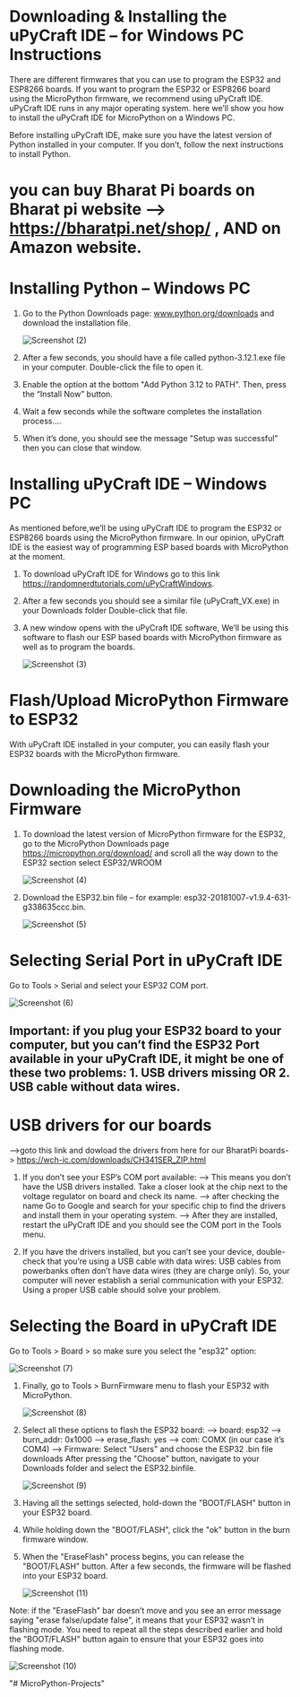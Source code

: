 #  Downloading & Installing the uPyCraft IDE – for Windows PC Instructions

There are different firmwares that you can use to program the ESP32 and ESP8266 boards. If you want to program the ESP32 or ESP8266 board using the MicroPython firmware, we recommend using uPyCraft IDE. uPyCraft IDE runs in any major operating system. here we’ll show you how to install the uPyCraft IDE for MicroPython on a Windows PC.

Before installing uPyCraft IDE, make sure you have the latest version of Python installed in your computer. If you don’t, follow the next instructions to install Python.

# you can buy Bharat Pi boards on Bharat pi website --> https://bharatpi.net/shop/ , AND on Amazon website.

# Installing Python – Windows PC

1. Go to the Python Downloads page: www.python.org/downloads and download the installation file.
   
     ![Screenshot (2)](https://github.com/SnehaChandrashekhar/micropython--projects/assets/159817964/aeff4e49-f60b-46fc-965e-241fbdfd1f0b)

2. After a few seconds, you should have a file called python-3.12.1.exe file in your computer. Double-click the file to open it.
3. Enable the option at the bottom "Add Python 3.12 to PATH". Then, press the “Install Now” button.
4. Wait a few seconds while the software completes the installation process....
5. When it’s done, you should see the message "Setup was successful" then you can close that window.

# Installing uPyCraft IDE – Windows PC

As mentioned before,we’ll be using uPyCraft IDE to program the ESP32 or ESP8266 boards using the MicroPython firmware. In our opinion, uPyCraft IDE is the easiest way of programming ESP based boards with MicroPython at the moment.

1. To download uPyCraft IDE for Windows go to this link https://randomnerdtutorials.com/uPyCraftWindows.
2. After a few seconds you should see a similar file (uPyCraft_VX.exe) in your Downloads folder Double-click that file.
3. A new window opens with the uPyCraft IDE software, We’ll be using this software to flash our ESP based boards with MicroPython firmware as well as to program the boards.
   
    ![Screenshot (3)](https://github.com/SnehaChandrashekhar/micropython--projects/assets/159817964/b454da80-3e50-49ec-ab2c-5a42b39fad80)


   
# Flash/Upload MicroPython Firmware to ESP32

With uPyCraft IDE installed in your computer, you can easily flash your ESP32 boards with the MicroPython firmware.

# Downloading the MicroPython Firmware

1. To download the latest version of MicroPython firmware for the ESP32, go to the MicroPython Downloads page https://micropython.org/download/ and scroll all the way down to the ESP32 section select ESP32/WROOM

    ![Screenshot (4)](https://github.com/SnehaChandrashekhar/micropython--projects/assets/159817964/25366cb1-b138-45ca-9c29-826f40bf85db)

2. Download the ESP32.bin file – for example: esp32-20181007-v1.9.4-631-g338635ccc.bin.

    ![Screenshot (5)](https://github.com/SnehaChandrashekhar/micropython--projects/assets/159817964/fac55d3b-491e-4ce5-a29a-0db05409e3bf)


   
# Selecting Serial Port in uPyCraft IDE
Go to Tools > Serial and select your ESP32 COM port.

   ![Screenshot (6)](https://github.com/SnehaChandrashekhar/micropython--projects/assets/159817964/e45a5ea5-e7f9-4cfe-9207-e0e7a1aa4976)


## Important: if you plug your ESP32 board to your computer, but you can’t find the ESP32 Port available in your uPyCraft IDE, it might be one of these two problems: 1. USB drivers missing OR 2. USB cable without data wires.

# USB drivers for our boards 
-->goto this link and dowload the drivers from here for our BharatPi boards-> https://wch-ic.com/downloads/CH341SER_ZIP.html


1. If you don’t see your ESP’s COM port available: 
--> This means you don’t have the USB drivers installed. Take a closer look at the chip next to the voltage regulator on board and check its name.
--> after checking the name Go to Google and search for your specific chip to find the drivers and install them in your operating system.
--> After they are installed, restart the uPyCraft IDE and you should see the COM port in the Tools menu.
   
2. If you have the drivers installed, but you can’t see your device, double-check that you’re using a USB cable with data wires:
USB cables from powerbanks often don’t have data wires (they are charge only). So, your computer will never establish a serial communication with your ESP32. Using a proper USB cable should solve your problem.


# Selecting the Board in uPyCraft IDE
Go to Tools > Board > so make sure you select the "esp32" option:

  ![Screenshot (7)](https://github.com/SnehaChandrashekhar/micropython--projects/assets/159817964/4b714beb-41b3-41eb-bcda-8d19e00cdcc8)


1. Finally, go to Tools > BurnFirmware menu to flash your ESP32 with MicroPython.

    ![Screenshot (8)](https://github.com/SnehaChandrashekhar/micropython--projects/assets/159817964/7eee55a0-5c65-47e6-a1c1-9a5eb0d9afbf)

2. Select all these options to flash the ESP32 board:
  --> board: esp32
  --> burn_addr: 0x1000
  --> erase_flash: yes
  --> com: COMX (in our case it’s COM4)
  --> Firmware: Select "Users" and choose the ESP32 .bin file downloads After pressing the "Choose" button, navigate to your Downloads folder and select the ESP32.binfile.

    ![Screenshot (9)](https://github.com/SnehaChandrashekhar/micropython--projects/assets/159817964/c466ee4b-4847-4ac9-824d-3cff1b561f95)


3. Having all the settings selected, hold-down the "BOOT/FLASH" button in your ESP32 board. 
4. While holding down the "BOOT/FLASH", click the "ok" button in the burn firmware window.
5. When the "EraseFlash" process begins, you can release the "BOOT/FLASH" button. After a few seconds, the firmware will be flashed into your ESP32 board.

    ![Screenshot (11)](https://github.com/SnehaChandrashekhar/micropython--projects/assets/159817964/81944b9c-d5ee-4091-a87b-8224dd50afc0)


Note: if the "EraseFlash" bar doesn’t move and you see an error message saying "erase false/update false", it means that your ESP32 wasn’t in flashing mode. You need to repeat all the steps described earlier and hold the "BOOT/FLASH" button again to ensure that your ESP32 goes into flashing mode.
  
  ![Screenshot (10)](https://github.com/SnehaChandrashekhar/micropython--projects/assets/159817964/601db5f4-8a4c-4001-a406-3e5fab220d04)




"# MicroPython-Projects" 
